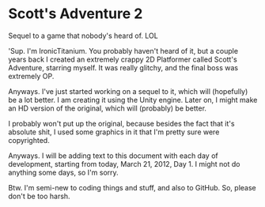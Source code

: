 Scott's Adventure 2
================

Sequel to a game that nobody's heard of. LOL

'Sup. I'm IronicTitanium. You probably haven't heard of it, but a couple years back I created an extremely crappy
2D Platformer called Scott's Adventure, starring myself. It was really glitchy, and the final boss was extremely OP.

Anyways. I've just started working on a sequel to it, which will (hopefully) be a lot better. I am creating it using the
Unity engine. Later on, I might make an HD version of the original, which will (probably) be better.

I probably won't put up the original, because besides the fact that it's absolute shit, I used some graphics in it that
I'm pretty sure were copyrighted.

Anyways. I will be adding text to this document with each day of development, starting from today, March 21, 2012, Day 1.
I might not do anything some days, so I'm sorry.

Btw. I'm semi-new to coding things and stuff, and also to GitHub. So, please don't be too harsh.
